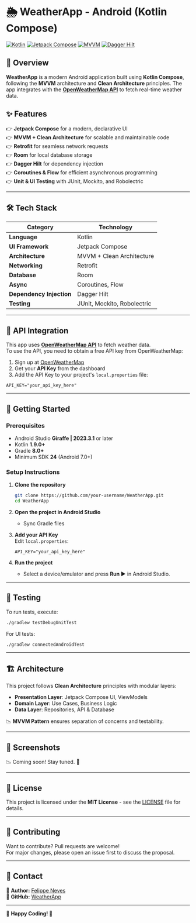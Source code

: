 # 🌦️ WeatherApp - Android (Kotlin Compose)

[![Kotlin](https://img.shields.io/badge/Kotlin-1.9.0-blue.svg)](https://kotlinlang.org/)
[![Jetpack Compose](https://img.shields.io/badge/Jetpack%20Compose-UI-green.svg)](https://developer.android.com/jetpack/compose)
[![MVVM](https://img.shields.io/badge/MVVM-Architecture-orange.svg)](https://developer.android.com/topic/architecture)
[![Dagger Hilt](https://img.shields.io/badge/Dagger%20Hilt-DI-blue.svg)](https://developer.android.com/training/dependency-injection/hilt-android)

## 🚀 Overview

**WeatherApp** is a modern Android application built using **Kotlin Compose**, following the **MVVM** architecture and **Clean Architecture** principles. The app integrates with the **[OpenWeatherMap API](https://api.openweathermap.org)** to fetch real-time weather data.

## ✨ Features

👉 **Jetpack Compose** for a modern, declarative UI  
👉 **MVVM + Clean Architecture** for scalable and maintainable code  
👉 **Retrofit** for seamless network requests  
👉 **Room** for local database storage  
👉 **Dagger Hilt** for dependency injection  
👉 **Coroutines & Flow** for efficient asynchronous programming  
👉 **Unit & UI Testing** with JUnit, Mockito, and Robolectric  

---

## 🛠️ Tech Stack

| Category            | Technology |
|--------------------|------------|
| **Language**      | Kotlin |
| **UI Framework**  | Jetpack Compose |
| **Architecture**  | MVVM + Clean Architecture |
| **Networking**    | Retrofit |
| **Database**      | Room |
| **Async**        | Coroutines, Flow |
| **Dependency Injection** | Dagger Hilt |
| **Testing**       | JUnit, Mockito, Robolectric |

---

## 🔗 API Integration

This app uses **[OpenWeatherMap API](https://api.openweathermap.org)** to fetch weather data.  
To use the API, you need to obtain a free API key from OpenWeatherMap:

1. Sign up at [OpenWeatherMap](https://home.openweathermap.org/users/sign_up)
2. Get your **API Key** from the dashboard
3. Add the API Key to your project's `local.properties` file:

```properties
API_KEY="your_api_key_here"
```

---

## 🚀 Getting Started

### Prerequisites
- Android Studio **Giraffe | 2023.3.1** or later
- Kotlin **1.9.0+**
- Gradle **8.0+**
- Minimum SDK **24** (Android 7.0+)

### Setup Instructions
1. **Clone the repository**
   ```sh
   git clone https://github.com/your-username/WeatherApp.git
   cd WeatherApp
   ```

2. **Open the project in Android Studio**  
   - Sync Gradle files

3. **Add your API Key**  
   Edit `local.properties`:
   ```properties
   API_KEY="your_api_key_here"
   ```

4. **Run the project**
   - Select a device/emulator and press **Run ▶️** in Android Studio.

---

## 🧪 Testing

To run tests, execute:

```sh
./gradlew testDebugUnitTest
```

For UI tests:

```sh
./gradlew connectedAndroidTest
```

---

## 🏗️ Architecture

This project follows **Clean Architecture** principles with modular layers:

- **Presentation Layer**: Jetpack Compose UI, ViewModels  
- **Domain Layer**: Use Cases, Business Logic  
- **Data Layer**: Repositories, API & Database  

📉 **MVVM Pattern** ensures separation of concerns and testability.

---

## 📸 Screenshots

📉 Coming soon! Stay tuned. 📸

---

## 📜 License

This project is licensed under the **MIT License** - see the [LICENSE](LICENSE) file for details.

---

## 🤝 Contributing

Want to contribute? Pull requests are welcome!  
For major changes, please open an issue first to discuss the proposal.

---

## 📨 Contact

💬 **Author:** [Felippe Neves](https://github.com/felippeneves)  
📌 **GitHub:** [WeatherApp](https://github.com/felippeneves/kotlin-compose-weather-app)

---

🔹 **Happy Coding! 🚀**


